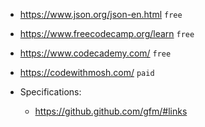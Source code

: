 - https://www.json.org/json-en.html `free`
- https://www.freecodecamp.org/learn `free`
- https://www.codecademy.com/ `free`
- https://codewithmosh.com/ `paid`

- Specifications:
  - https://github.github.com/gfm/#links
